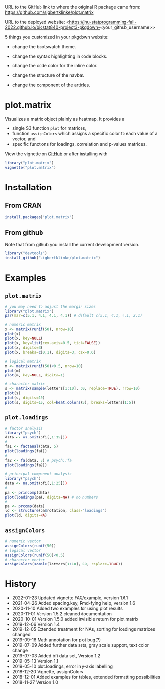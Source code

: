 
URL to the GitHub link to where the original R package came from: <https://github.com/sigbertklinke/plot.matrix>

URL to the deployed website: <https://jhu-statprogramming-fall-2022.github.io/biostat840-project3-pkgdown-<your_github_username>>

5 things you customized in your pkgdown website:
- change the bootswatch theme.

- change the syntax highlighting in code blocks.

- change the code color for the inline color.

- change the structure of the navbar.

- change the component of the articles.




# plot.matrix
Visualizes a matrix object plainly as heatmap. It provides a 

* single S3 function `plot` for matrices,
* function `assignColors` which assigns a specific color to each value of a vector, and
* specific functions for loadings, correlation and p-values matrices.

View the vignette on [GitHub](https://htmlpreview.github.io/?https://github.com/sigbertklinke/plot.matrix/blob/master/vignettes/plot.matrix.html) or after installing with

```R
library("plot.matrix")
vignette("plot.matrix") 
```

# Installation  

## From CRAN

```R
install.packages("plot.matrix")
```

## From github

Note that from github you install the current development version.

```R
library("devtools")
install_github("sigbertklinke/plot.matrix")
```

# Examples

## `plot.matrix`

```R
# you may need to adjust the margin sizes
library("plot.matrix")
par(mar=c(5.1, 4.1, 4.1, 4.1)) # default c(5.1, 4.1, 4.1, 2.1)
```

```R
# numeric matrix
x <- matrix(runif(50), nrow=10)
plot(x)
plot(x, key=NULL)
plot(x, key=list(cex.axis=0.5, tick=FALSE))
plot(x, digits=3)
plot(x, breaks=c(0,1), digits=3, cex=0.6)
```

```R
# logical matrix
m <- matrix(runif(50)<0.5, nrow=10)
plot(m)
plot(m, key=NULL, digits=1)
```

```R
# character matrix
s <- matrix(sample(letters[1:10], 50, replace=TRUE), nrow=10)
plot(s)
plot(s, digits=10)
plot(s, digits=10, col=heat.colors(5), breaks=letters[1:5])
```

## `plot.loadings`

```R
# factor analysis
library("psych")
data <- na.omit(bfi[,1:25]))
#
fa1 <- factanal(data, 5)
plot(loadings(fa1))
#
fa2 <- fa(data, 5) # psych::fa
plot(loadings(fa2))
```

```R
# principal component analysis
library("psych")
data <- na.omit(bfi[,1:25]))
# 
pa <- princomp(data)
plot(loadings(pa), digits=NA) # no numbers
#
pa <- prcomp(data)
ld <- structure(pa$rotation, class="loadings")
plot(ld, digits=NA)
```

## `assignColors`

```R
# numeric vector
assignColors(runif(50))
# logical vector
assignColors(runif(50)<0.5) 
# character vector
assignColors(sample(letters[1:10], 50, replace=TRUE))
```

# History
  * 2022-01-23 Updated vignette FAQ/example, version 1.6.1
  * 2021-04-26 Added spacing.key, Rmd-fying help, version 1.6 
  * 2020-11-10 Added two examples for using plot results
  * 2020-11-01 Version 1.5.2 cleaned documentation
  * 2020-10-01 Version 1.5.0 added invisible return for plot.matrix
  * 2019-12-06 Version 1.4
  * 2019-12-05 Extended treatment for NAs, sorting for loadings matrices changed
  * 2019-09-16 Math annotation for plot bug(?)
  * 2019-07-09 Added further data sets, gray scale support, text color change
  * 2019-07-03 Added bfi data set, Version 1.2
  * 2019-05-13 Version 1.1
  * 2019-05-10 plot.loadings, error in y-axis labelling
  * 2018-12-20 Vignette, assignColors
  * 2018-12-01 Added examples for tables, extended formatting possibilities
  * 2018-11-27 Version 1.0
